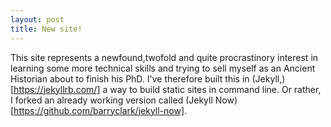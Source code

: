 ```yaml
---
layout: post
title: New site!
---
```


This site represents a newfound,twofold and quite procrastinory interest in learning some more technical skills and trying to sell myself as an Ancient Historian about to finish his PhD. I've therefore built this in (Jekyll,)[https://jekyllrb.com/] a way to build static sites in command line. Or rather, I forked an already working version called (Jekyll Now)[https://github.com/barryclark/jekyll-now].
